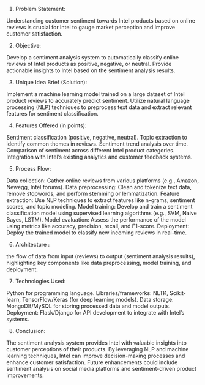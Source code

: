 1. Problem Statement:

Understanding customer sentiment towards Intel products based on online reviews is crucial for Intel to gauge market perception and improve customer satisfaction.

2. Objective:

Develop a sentiment analysis system to automatically classify online reviews of Intel products as positive, negative, or neutral.
Provide actionable insights to Intel based on the sentiment analysis results.

3. Unique Idea Brief (Solution):

Implement a machine learning model trained on a large dataset of Intel product reviews to accurately predict sentiment.
Utilize natural language processing (NLP) techniques to preprocess text data and extract relevant features for sentiment classification.

4. Features Offered (in points):

Sentiment classification (positive, negative, neutral).
Topic extraction to identify common themes in reviews.
Sentiment trend analysis over time.
Comparison of sentiment across different Intel product categories.
Integration with Intel’s existing analytics and customer feedback systems.

5. Process Flow:

Data collection: Gather online reviews from various platforms (e.g., Amazon, Newegg, Intel forums).
Data preprocessing: Clean and tokenize text data, remove stopwords, and perform stemming or lemmatization.
Feature extraction: Use NLP techniques to extract features like n-grams, sentiment scores, and topic modeling.
Model training: Develop and train a sentiment classification model using supervised learning algorithms (e.g., SVM, Naive Bayes, LSTM).
Model evaluation: Assess the performance of the model using metrics like accuracy, precision, recall, and F1-score.
Deployment: Deploy the trained model to classify new incoming reviews in real-time.

6. Architecture :

the flow of data from input (reviews) to output (sentiment analysis results), highlighting key components like data preprocessing, model training, and deployment.

7. Technologies Used:

Python for programming language.
Libraries/frameworks: NLTK, Scikit-learn, TensorFlow/Keras (for deep learning models).
Data storage: MongoDB/MySQL for storing processed data and model outputs.
Deployment: Flask/Django for API development to integrate with Intel’s systems.

8. Conclusion:

The sentiment analysis system provides Intel with valuable insights into customer perceptions of their products.
By leveraging NLP and machine learning techniques, Intel can improve decision-making processes and enhance customer satisfaction.
Future enhancements could include sentiment analysis on social media platforms and sentiment-driven product improvements.
